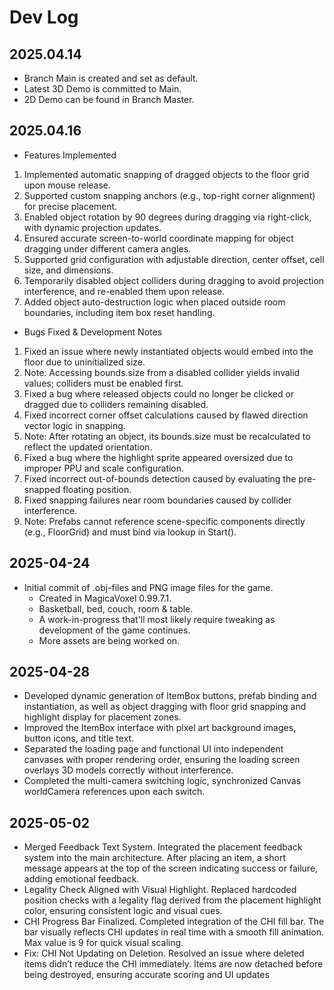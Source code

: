 # Dev Log

## 2025.04.14
- Branch Main is created and set as default.
- Latest 3D Demo is committed to Main.
- 2D Demo can be found in Branch Master.

## 2025.04.16
- Features Implemented
1. Implemented automatic snapping of dragged objects to the floor grid upon mouse release.  
2. Supported custom snapping anchors (e.g., top-right corner alignment) for precise placement.  
3. Enabled object rotation by 90 degrees during dragging via right-click, with dynamic projection updates.  
4. Ensured accurate screen-to-world coordinate mapping for object dragging under different camera angles.  
5. Supported grid configuration with adjustable direction, center offset, cell size, and dimensions.  
6. Temporarily disabled object colliders during dragging to avoid projection interference, and re-enabled them upon release.  
7. Added object auto-destruction logic when placed outside room boundaries, including item box reset handling.  
- Bugs Fixed & Development Notes
1. Fixed an issue where newly instantiated objects would embed into the floor due to uninitialized size.  
2. Note: Accessing bounds.size from a disabled collider yields invalid values; colliders must be enabled first.  
3. Fixed a bug where released objects could no longer be clicked or dragged due to colliders remaining disabled.  
4. Fixed incorrect corner offset calculations caused by flawed direction vector logic in snapping.  
5. Note: After rotating an object, its bounds.size must be recalculated to reflect the updated orientation.  
6. Fixed a bug where the highlight sprite appeared oversized due to improper PPU and scale configuration.  
7. Fixed incorrect out-of-bounds detection caused by evaluating the pre-snapped floating position.  
8. Fixed snapping failures near room boundaries caused by collider interference.  
9. Note: Prefabs cannot reference scene-specific components directly (e.g., FloorGrid) and must bind via lookup in Start().  

## 2025-04-24
- Initial commit of .obj-files and PNG image files for the game.
    - Created in MagicaVoxel 0.99.7.1.
    - Basketball, bed, couch, room & table.
    - A work-in-progress that'll most likely require tweaking as development of the game continues.
    - More assets are being worked on.

## 2025-04-28
- Developed dynamic generation of ItemBox buttons, prefab binding and instantiation, as well as object dragging with floor grid snapping and highlight display for placement zones.
- Improved the ItemBox interface with pixel art background images, button icons, and title text.
- Separated the loading page and functional UI into independent canvases with proper rendering order, ensuring the loading screen overlays 3D models correctly without interference.
- Completed the multi-camera switching logic, synchronized Canvas worldCamera references upon each switch.

## 2025-05-02
- Merged Feedback Text System. Integrated the placement feedback system into the main architecture. After placing an item, a short message appears at the top of the screen indicating success or failure, adding emotional feedback.
- Legality Check Aligned with Visual Highlight. Replaced hardcoded position checks with a legality flag derived from the placement highlight color, ensuring consistent logic and visual cues.
- CHI Progress Bar Finalized. Completed integration of the CHI fill bar. The bar visually reflects CHI updates in real time with a smooth fill animation. Max value is 9 for quick visual scaling.
- Fix: CHI Not Updating on Deletion. Resolved an issue where deleted items didn’t reduce the CHI immediately. Items are now detached before being destroyed, ensuring accurate scoring and UI updates
